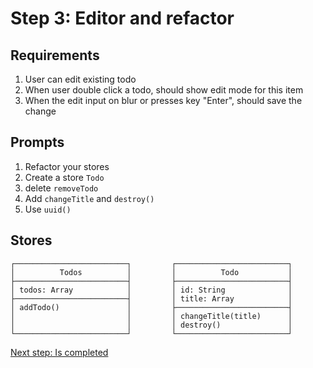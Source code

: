 # Step 3: Editor and refactor

## Requirements

1. User can edit existing todo
2. When user double click a todo, should show edit mode for this item
3. When the edit input on blur or presses key "Enter", should save the change


## Prompts

1. Refactor your stores
2. Create a store `Todo`
3. delete `removeTodo`
4. Add `changeTitle` and `destroy()`
2. Use `uuid()`


## Stores

```
┌─────────────────────────┐         ┌─────────────────────────┐
│          Todos          │         │          Todo           │
├─────────────────────────┤         ├─────────────────────────┤
│ todos: Array            │         │ id: String              │
├─────────────────────────┤         │ title: Array            │
│ addTodo()               │         ├─────────────────────────┤
│                         │         │ changeTitle(title)      │
│                         │         │ destroy()               │
└─────────────────────────┘         └─────────────────────────┘
```


[Next step: Is completed](STEP_4.md)
